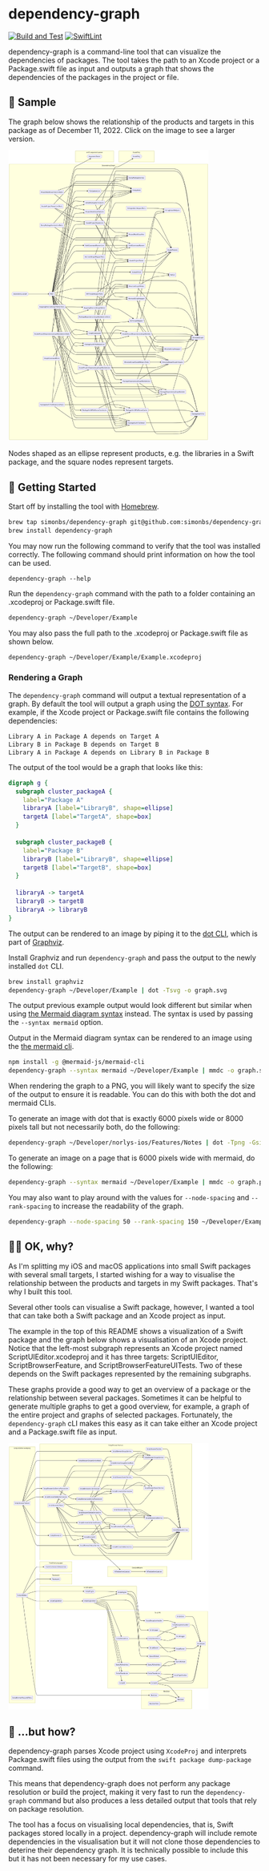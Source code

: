 # dependency-graph

[![Build and Test](https://github.com/simonbs/dependency-graph/actions/workflows/build_and_test.yml/badge.svg)](https://github.com/simonbs/dependency-graph/actions/workflows/build_and_test.yml) [![SwiftLint](https://github.com/simonbs/dependency-graph/actions/workflows/swiftlint.yml/badge.svg)](https://github.com/simonbs/dependency-graph/actions/workflows/swiftlint.yml)

dependency-graph is a command-line tool that can visualize the dependencies of packages. The tool takes the path to an Xcode project or a Package.swift file as input and outputs a graph that shows the dependencies of the packages in the project or file.

## 👀 Sample

The graph below shows the relationship of the products and targets in this package as of December 11, 2022. Click on the image to see a larger version.

<img width="400" src="./sample-swift-package.png" alt="Example graph showing the dependencies of this package." />

Nodes shaped as an ellipse represent products, e.g. the libraries in a Swift package, and the square nodes represent targets.

## 🚀 Getting Started

Start off by installing the tool with [Homebrew](https://brew.sh).

```bash
brew tap simonbs/dependency-graph git@github.com:simonbs/dependency-graph.git
brew install dependency-graph
```

You may now run the following command to verify that the tool was installed correctly. The following command should print information on how the tool can be used.

```
dependency-graph --help
```

Run the `dependency-graph` command with the path to a folder containing an .xcodeproj or Package.swift file.

```bash
dependency-graph ~/Developer/Example
```

You may also pass the full path to the .xcodeproj or Package.swift file as shown below.

```bash
dependency-graph ~/Developer/Example/Example.xcodeproj
```

### Rendering a Graph

The `dependency-graph` command will output a textual representation of a graph. By default the tool will output a graph using the [DOT syntax](https://graphviz.org/doc/info/lang.html). For example, if the Xcode project or Package.swift file contains the following dependencies:

```
Library A in Package A depends on Target A
Library B in Package B depends on Target B
Library A in Package A depends on Library B in Package B
```

The output of the tool would be a graph that looks like this:

```dot
digraph g {
  subgraph cluster_packageA {
    label="Package A"
    libraryA [label="LibraryB", shape=ellipse]
    targetA [label="TargetA", shape=box]
  }

  subgraph cluster_packageB {
    label="Package B"
    libraryB [label="LibraryB", shape=ellipse]
    targetB [label="TargetB", shape=box]
  }

  libraryA -> targetA
  libraryB -> targetB
  libraryA -> libraryB
}
```

The output can be rendered to an image by piping it to the [dot CLI](https://graphviz.org/doc/info/command.html), which is part of [Graphviz](https://graphviz.org).

Install Graphviz and run `dependency-graph` and pass the output to the newly installed `dot` CLI.

```bash
brew install graphviz
dependency-graph ~/Developer/Example | dot -Tsvg -o graph.svg
```

The output previous example output would look different but similar when using [the Mermaid diagram syntax](https://mermaid-js.github.io/mermaid/#/flowchart) instead. The syntax is used by passing the `--syntax mermaid` option.

Output in the Mermaid diagram syntax can be rendered to an image using the [the mermaid cli](https://github.com/mermaid-js/mermaid-cli).

```bash
npm install -g @mermaid-js/mermaid-cli
dependency-graph --syntax mermaid ~/Developer/Example | mmdc -o graph.svg
```

When rendering the graph to a PNG, you will likely want to specify the size of the output to ensure it is readable. You can do this with both the dot and mermaid CLIs.

To generate an image with dot that is exactly 6000 pixels wide or 8000 pixels tall but not necessarily both, do the following:

```bash
dependency-graph ~/Developer/norlys-ios/Features/Notes | dot -Tpng -Gsize=60,80\! -Gdpi=100 -o ~/Desktop/dot.png
```

To generate an image on a page that is 6000 pixels wide with mermaid, do the following:

```bash
dependency-graph --syntax mermaid ~/Developer/Example | mmdc -o graph.png -w 6000
```

You may also want to play around with the values for `--node-spacing` and `--rank-spacing` to increase the readability of the graph.

```bash
dependency-graph --node-spacing 50 --rank-spacing 150 ~/Developer/Example | mmdc -o graph.png
```

## 🤷‍♂️ OK, why?

As I'm splitting my iOS and macOS applications into small Swift packages with several small targets, I started wishing for a way to visualise the relationship between the products and targets in my Swift packages. That's why I built this tool.

Several other tools can visualise a Swift package, however, I wanted a tool that can take both a Swift package and an Xcode project as input.

The example in the top of this README shows a visualization of a Swift package and the graph below shows a visualisation of an Xcode project.
Notice that the left-most subgraph represents an Xcode project named ScriptUIEditor.xcodeproj and it has three targets: ScriptUIEditor, ScriptBrowserFeature, and ScriptBrowserFeatureUITests. Two of these depends on the Swift packages represented by the remaining subgraphs.

These graphs provide a good way to get an overview of a package or the relationship between several packages. Sometimes it can be helpful to generate multiple graphs to get a good overview, for example, a graph of the entire project and graphs of selected packages. Fortunately, the `dependency-graph` cLI makes this easy as it can take either an Xcode project and a Package.swift file as input.

<img width="400" src="./sample-xcodeproj.png" alt="Example graph showing the dependencies of an Xcode project." />

## 🧐 ...but how?

dependency-graph parses Xcode project using `XcodeProj` and interprets Package.swift files using the output from the `swift package dump-package` command. 

This means that dependency-graph does not perform any package resolution or build the project, making it very fast to run the `dependency-graph` command but also produces a less detailed output that tools that rely on package resolution.

The tool has a focus on visualising local dependencies, that is, Swift packages stored locally in a project. dependency-graph will include remote dependencies in the visualisation but it will not clone those dependencies to deterine their dependency graph. It is technically possible to include this but it has not been necessary for my use cases.
